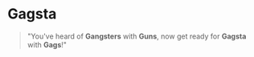 # Gagsta

> "You've heard of **Gangsters** with **Guns**, now get ready for **Gagsta** with **Gags**!"

